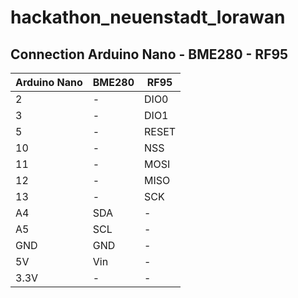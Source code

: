 # hackathon_neuenstadt_lorawan

## Connection Arduino Nano  - BME280  - RF95

|Arduino Nano   |BME280   |RF95   |
|---------------|---------|-------|
| 2             |    -    | DIO0  |  
| 3             |    -    | DIO1  |
| 5             |    -    | RESET |
| 10            |    -    | NSS   |
| 11            |    -    | MOSI  |
| 12            |    -    | MISO  |
| 13            |    -    | SCK   |
| A4            |    SDA  | -     |
| A5            |    SCL  | -     |
| GND           |    GND  | -     |
| 5V            |    Vin  | -     |
| 3.3V          |    -    | -     |
